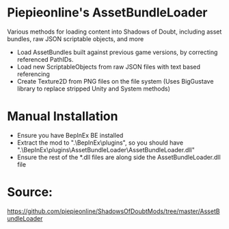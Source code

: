 # Piepieonline's AssetBundleLoader

Various methods for loading content into Shadows of Doubt, including asset bundles, raw JSON scriptable objects, and more
* Load AssetBundles built against previous game versions, by correcting referenced PathIDs.
* Load new ScriptableObjects from raw JSON files with text based referencing
* Create Texture2D from PNG files on the file system (Uses BigGustave library to replace stripped Unity and System methods)

# Manual Installation

* Ensure you have BepInEx BE installed
* Extract the mod to ".\BepInEx\plugins\", so you should have ".\BepInEx\plugins\AssetBundleLoader\AssetBundleLoader.dll"
* Ensure the rest of the *.dll files are along side the AssetBundleLoader.dll file

# Source:

https://github.com/piepieonline/ShadowsOfDoubtMods/tree/master/AssetBundleLoader